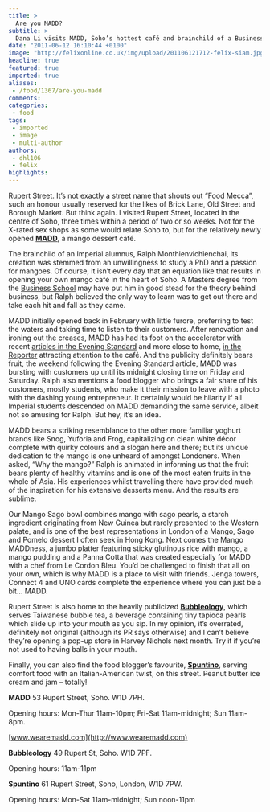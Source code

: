 ```yaml
---
title: >
  Are you MADD?
subtitle: >
  Dana Li visits MADD, Soho’s hottest café and brainchild of a Business School alumnus
date: "2011-06-12 16:10:44 +0100"
image: "http://felixonline.co.uk/img/upload/201106121712-felix-siam.jpg"
headline: true
featured: true
imported: true
aliases:
 - /food/1367/are-you-madd
comments:
categories:
 - food
tags:
 - imported
 - image
 - multi-author
authors:
 - dhl106
 - felix
highlights:
---
```


Rupert Street. It’s not exactly a street name that shouts out “Food Mecca”, such an honour usually reserved for the likes of Brick Lane, Old Street and Borough Market. But think again. I visited Rupert Street, located in the centre of Soho, three times within a period of two or so weeks. Not for the X-rated sex shops as some would relate Soho to, but for the relatively newly opened __[MADD](http://www.wearemadd.com/)__, a mango dessert café.

The brainchild of an Imperial alumnus, Ralph Monthienvichienchai, its creation was stemmed from an unwillingness to study a PhD and a passion for mangoes. Of course, it isn’t every day that an equation like that results in opening your own mango café in the heart of Soho. A Masters degree from the [Business School](http://www3.imperial.ac.uk/business-school) may have put him in good stead for the theory behind business, but Ralph believed the only way to learn was to get out there and take each hit and fall as they came.

MADD initially opened back in February with little furore, preferring to test the waters and taking time to listen to their customers. After renovation and ironing out the creases, MADD has had its foot on the accelerator with recent [articles in the Evening Standard](http://www.thisislondon.co.uk/lifestyle/article-23946902-mango-madness-is-londons-soho.do) and more close to home, [in the Reporter](http://www2.imperial.ac.uk/blog/reporter/2011/05/27/mangoes-are-not-the-only-fruit/#more-11744) attracting attention to the café. And the publicity definitely bears fruit, the weekend following the Evening Standard article, MADD was bursting with customers up until its midnight closing time on Friday and Saturday. Ralph also mentions a food blogger who brings a fair share of his customers, mostly students, who make it their mission to leave with a photo with the dashing young entrepreneur. It certainly would be hilarity if all Imperial students descended on MADD demanding the same service, albeit not so amusing for Ralph. But hey, it’s an idea.

MADD bears a striking resemblance to the other more familiar yoghurt brands like Snog, Yuforia and Frog, capitalizing on clean white décor complete with quirky colours and a slogan here and there; but its unique dedication to the mango is one unheard of amongst Londoners. When asked, “Why the mango?” Ralph is animated in informing us that the fruit bears plenty of healthy vitamins and is one of the most eaten fruits in the whole of Asia. His experiences whilst travelling there have provided much of the inspiration for his extensive desserts menu. And the results are sublime.

Our Mango Sago bowl combines mango with sago pearls, a starch ingredient originating from New Guinea but rarely presented to the Western palate, and is one of the best representations in London of a Mango, Sago and Pomelo dessert I often seek in Hong Kong. Next comes the Mango MADDness, a jumbo platter featuring sticky glutinous rice with mango, a mango pudding and a Panna Cotta that was created especially for MADD with a chef from Le Cordon Bleu. You’d be challenged to finish that all on your own, which is why MADD is a place to visit with friends. Jenga towers, Connect 4 and UNO cards complete the experience where you can just be a bit... MADD.

Rupert Street is also home to the heavily publicized __[Bubbleology](http://www.bubbleology.co.uk/)__, which serves Taiwanese bubble tea, a beverage containing tiny tapioca pearls which slide up into your mouth as you sip. In my opinion, it’s overrated, definitely not original (although its PR says otherwise) and I can’t believe they’re opening a pop-up store in Harvey Nichols next month. Try it if you’re not used to having balls in your mouth.

Finally, you can also find the food blogger’s favourite, __[Spuntino](http://www.spuntino.co.uk/)__, serving comfort food with an Italian-American twist, on this street. Peanut butter ice cream and jam – totally!

__MADD__ 53 Rupert Street, Soho. W1D 7PH.

Opening hours: Mon-Thur 11am-10pm; Fri-Sat 11am-midnight; Sun 11am-8pm.

[www.wearemadd.com](http://www.wearemadd.com)

__Bubbleology__ 49 Rupert St, Soho. W1D 7PF.

Opening hours: 11am-11pm

__Spuntino__ 61 Rupert Street, Soho, London, W1D 7PW.

Opening hours: Mon-Sat 11am-midnight; Sun noon-11pm
